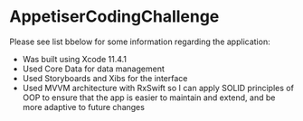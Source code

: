 # AppetiserCodingChallenge

Please see list bbelow for some information regarding the application:
  - Was built using Xcode 11.4.1
  - Used Core Data for data management
  - Used Storyboards and Xibs for the interface
  - Used MVVM architecture with RxSwift so I can apply SOLID principles of OOP to ensure that the app is easier to maintain and extend, and be more adaptive to future changes
